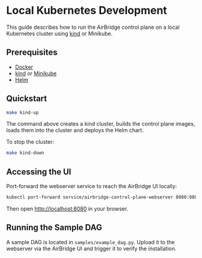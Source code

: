 # Local Kubernetes Development

This guide describes how to run the AirBridge control plane on a local Kubernetes
cluster using [kind](https://kind.sigs.k8s.io/) or Minikube.

## Prerequisites

- [Docker](https://docs.docker.com/get-docker/)
- [kind](https://kind.sigs.k8s.io/) or [Minikube](https://minikube.sigs.k8s.io/docs/start/)
- [Helm](https://helm.sh/)

## Quickstart

```bash
make kind-up
```

The command above creates a kind cluster, builds the control plane images, loads
them into the cluster and deploys the Helm chart.

To stop the cluster:

```bash
make kind-down
```

## Accessing the UI

Port-forward the webserver service to reach the AirBridge UI locally:

```bash
kubectl port-forward service/airbridge-control-plane-webserver 8080:8080
```

Then open <http://localhost:8080> in your browser.

## Running the Sample DAG

A sample DAG is located in `samples/example_dag.py`. Upload it to the webserver
via the AirBridge UI and trigger it to verify the installation.
